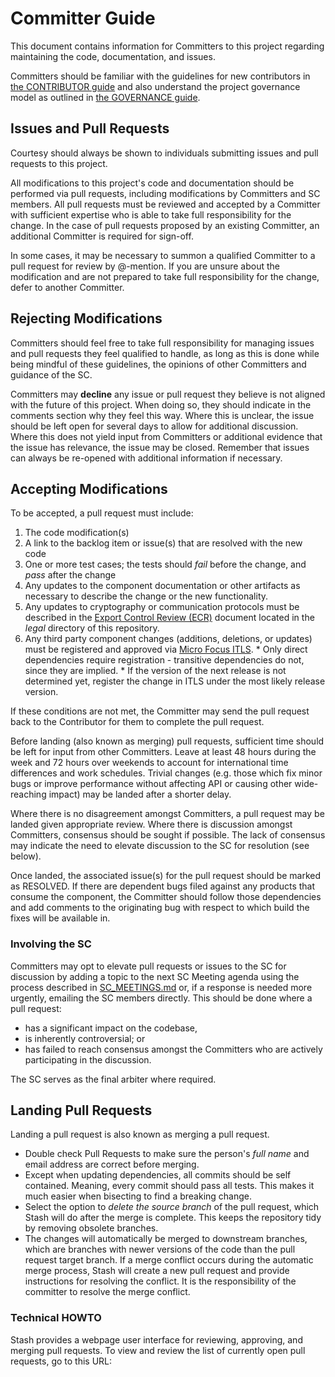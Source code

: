 # <Project Name> Committer Guide

This document contains information for Committers to this project regarding maintaining the code, documentation, and issues.

Committers should be familiar with the guidelines for new contributors in [the CONTRIBUTOR guide](CONTRIBUTOR.md) and also understand the project governance model as outlined in [the GOVERNANCE guide](GOVERNANCE.md).

## Issues and Pull Requests

Courtesy should always be shown to individuals submitting issues and pull requests to this project.

All modifications to this project's code and documentation should be performed via pull requests, including modifications by Committers and SC members. All pull requests must be reviewed and accepted by a Committer with sufficient expertise who is able to take full responsibility for the change. In the case of pull requests proposed by an existing Committer, an additional Committer is required for sign-off.

In some cases, it may be necessary to summon a qualified Committer to a pull request for review by @-mention. If you are unsure about the modification and are not prepared to take full responsibility for the change, defer to another Committer.

## Rejecting Modifications

Committers should feel free to take full responsibility for managing issues and pull requests they feel qualified to handle, as long as this is done while being mindful of these guidelines, the opinions of other Committers and guidance of the SC.

Committers may **decline** any issue or pull request they believe is not aligned with the future of this project. When doing so, they should indicate in the comments section why they feel this way. Where this is unclear, the issue should be left open for several days to allow for additional discussion. Where this does not yield input from Committers or additional evidence that the issue has relevance, the issue may be closed. Remember that issues can always be re-opened with additional information if necessary.

## Accepting Modifications

To be accepted, a pull request must include:

   1.  The code modification(s) 
   2.  A link to the backlog item or issue(s) that are resolved with the new code
   3.  One or more test cases; the tests should _fail_ before the change, and _pass_ after the change
   4.  Any updates to the component documentation or other artifacts as necessary to describe the change or the new functionality.
   5.  Any updates to cryptography or communication protocols must be described in the [Export Control Review (ECR)](legal/ECR.odt) document located in the _legal_ directory of this repository.
   6.  Any third party component changes (additions, deletions, or updates) must be registered and approved via [Micro Focus ITLS](http://alliance.microfocus.com/ProductList.aspx).
      * Only direct dependencies require registration - transitive dependencies do not, since they are implied. 
      * If the version of the next release is not determined yet, register the change in ITLS under the most likely release version. 

If these conditions are not met, the Committer may send the pull request back to the Contributor for them to complete the pull request.

Before landing (also known as merging) pull requests, sufficient time should be left for input from other Committers. Leave at least 48 hours during the week and 72 hours over weekends to account for international time differences and work schedules. Trivial changes (e.g. those which fix minor bugs or improve performance without affecting API or causing other wide-reaching impact) may be landed after a shorter delay.

Where there is no disagreement amongst Committers, a pull request may be landed given appropriate review. Where there is discussion amongst Committers, consensus should be sought if possible. The lack of consensus may indicate the need to elevate discussion to the SC for resolution (see below).

Once landed, the associated issue(s) for the pull request should be marked as RESOLVED. If there are dependent bugs filed against any products that consume the component, the Committer should follow those dependencies and add comments to the originating bug with respect to which build the fixes will be available in.

### Involving the SC

Committers may opt to elevate pull requests or issues to the SC for discussion by adding a topic to the next SC Meeting agenda using the process described in [SC_MEETINGS.md](SC_MEETINGS.md) or, if a response is needed more urgently, emailing the SC members directly. This should be done where a pull request:

*   has a significant impact on the codebase,
*   is inherently controversial; or
*   has failed to reach consensus amongst the Committers who are actively participating in the discussion.

The SC serves as the final arbiter where required.

## Landing Pull Requests

Landing a pull request is also known as merging a pull request.

*   Double check Pull Requests to make sure the person's _full name_ and email address are correct before merging.
*   Except when updating dependencies, all commits should be self contained. Meaning, every commit should pass all tests. This makes it much easier when bisecting to find a breaking change.
*   Select the option to *delete the source branch* of the pull request, which Stash will do after the merge is complete.  This keeps the repository tidy by removing obsolete branches.
*   The changes will automatically be merged to downstream branches, which are branches with newer versions of the code than the pull request target branch.  If a merge conflict occurs during the automatic merge process, Stash will create a new pull request and provide instructions for resolving the conflict.  It is the responsibility of the committer to resolve the merge conflict.

### Technical HOWTO

Stash provides a webpage user interface for reviewing, approving, and merging pull requests.  To view and review the list of currently open pull requests, go to this URL: [<Project Pull Request URL>](<Project Pull Request URL>)